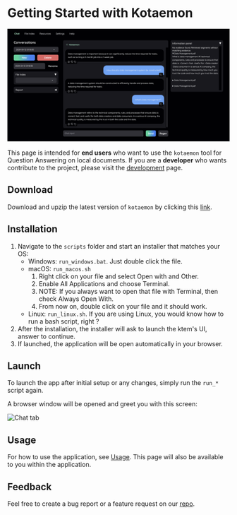# Getting Started with Kotaemon

![demo](images/chat-tab-demo.png)

This page is intended for **end users** who want to use the `kotaemon` tool for Question
Answering on local documents. If you are a **developer** who wants contribute to the project, please visit the [development](development/index.md) page.

## Download

Download and upzip the latest version of `kotaemon` by clicking this
[link](https://github.com/Cinnamon/kotaemon/archive/refs/heads/main.zip).

## Installation

1. Navigate to the `scripts` folder and start an installer that matches your OS:
   - Windows: `run_windows.bat`. Just double click the file.
   - macOS: `run_macos.sh`
     1. Right click on your file and select Open with and Other.
     2. Enable All Applications and choose Terminal.
     3. NOTE: If you always want to open that file with Terminal, then check Always Open With.
     4. From now on, double click on your file and it should work.
   - Linux: `run_linux.sh`. If you are using Linux, you would know how to run a bash script, right ?
2. After the installation, the installer will ask to launch the ktem's UI, answer to continue.
3. If launched, the application will be open automatically in your browser.

## Launch

To launch the app after initial setup or any changes, simply run the `run_*` script again.

A browser window will be opened and greet you with this screen:

![Chat tab](https://raw.githubusercontent.com/Cinnamon/kotaemon/main/docs/images/chat-tab.png)

## Usage

For how to use the application, see [Usage](usage.md). This page will also be available to
you within the application.

## Feedback

Feel free to create a bug report or a feature request on our [repo](https://github.com/Cinnamon/kotaemon/issues).
